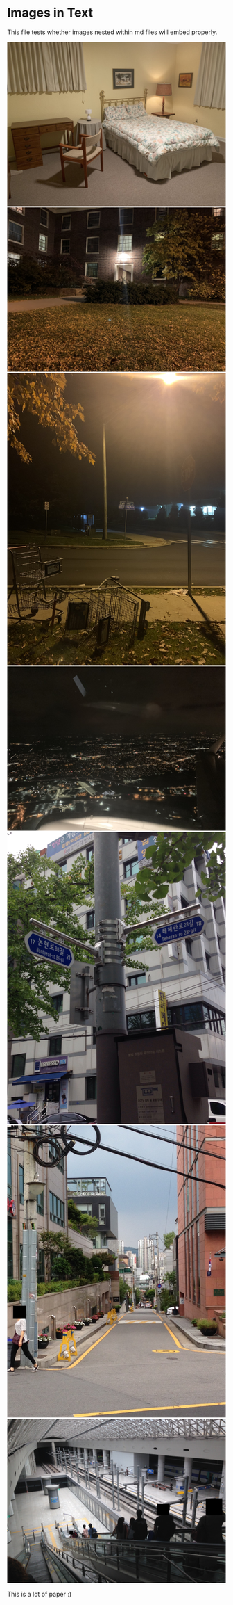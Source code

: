 # Images in Text

This file tests whether images nested within md files will embed properly.

![image1](https://raw.githubusercontent.com/AndrewJones-PSU/WebThermalPrinter/master/testfiles/jpg/jpgTest1.jpg)
![image2](https://raw.githubusercontent.com/AndrewJones-PSU/WebThermalPrinter/master/testfiles/jpg/jpgTest2.jpg)
![image3](https://raw.githubusercontent.com/AndrewJones-PSU/WebThermalPrinter/master/testfiles/jpg/jpgTest3.jpg)
![image4](https://raw.githubusercontent.com/AndrewJones-PSU/WebThermalPrinter/master/testfiles/jpg/jpgTest4.jpg)
![image5](https://raw.githubusercontent.com/AndrewJones-PSU/WebThermalPrinter/master/testfiles/jpg/jpgTest5.jpg)
![image6](https://raw.githubusercontent.com/AndrewJones-PSU/WebThermalPrinter/master/testfiles/jpg/jpgTest6.jpg)
![image7](https://raw.githubusercontent.com/AndrewJones-PSU/WebThermalPrinter/master/testfiles/jpg/jpgTest7.jpg)

This is a lot of paper :)
